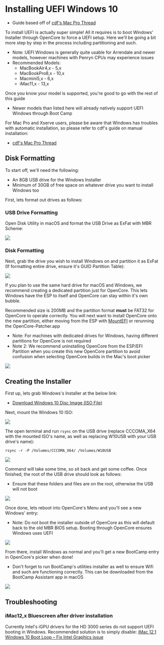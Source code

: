# Installing UEFI Windows 10

* Guide based off of [cdf's Mac Pro Thread](https://forums.macrumors.com/threads/opencore-on-the-mac-pro.2207814/)

To install UEFI is actually super simple! All it requires is to boot Windows' Installer through OpenCore to force a UEFI setup. Here we'll be going a bit more step by step in the process including partitioning and such.

* Note: UEFI Windows is generally quite usable for Arrendale and newer models, however machines with Penryn CPUs may experience issues
* Recommended Models:
  * MacBookAir4,x - 5,x
  * MacBookPro8,x - 10,x
  * Macmini5,x - 6,x
  * iMac11,x - 13,x

Once you know your model is supported, you're good to go with the rest of this guide

* Newer models than listed here will already natively support UEFI Windows through Boot Camp

For Mac Pro and Xserve users, please be aware that Windows has troubles with automatic installation, so please refer to cdf's guide on manual installation:

* [cdf's Mac Pro Thread](https://forums.macrumors.com/threads/opencore-on-the-mac-pro.2207814/)

## Disk Formatting

To start off, we'll need the following:

* An 8GB USB drive for the Windows Installer
* Minimum of 30GB of free space on whatever drive you want to install Windows too

First, lets format out drives as follows:

### USB Drive Formatting

Open Disk Utility in macOS and format the USB Drive as ExFat with MBR Scheme:

![](../images/windows-mbr-format.png)

### Disk Formatting

Next, grab the drive you wish to install Windows on and partition it as ExFat (If formatting entire drive, ensure it's GUID Partition Table):

![](../images/windows-partition-1.png)

If you plan to use the same hard drive for macOS and Windows, we recommend creating a dedicated partition just for OpenCore. This lets Windows have the ESP to itself and OpenCore can stay within it's own bubble.

Recommended size is 200MB and the partition format **must** be FAT32 for OpenCore to operate correctly. You will next want to install OpenCore onto the new partition, either moving from the ESP with [MountEFI](https://github.com/corpnewt/MountEFI) or rerunning the OpenCore-Patcher.app

* Note: For machines with dedicated drives for Windows, having different partitions for OpenCore is not required
* Note 2: We recommend uninstalling OpenCore from the ESP/EFI Partition when you create this new OpenCore partition to avoid confusion when selecting OpenCore builds in the Mac's boot picker

![](../images/windows-partition-2.png)

## Creating the Installer

First up, lets grab Windows's Installer at the below link:

* [Download Windows 10 Disc Image (ISO File)](https://www.microsoft.com/en-ca/software-download/windows10ISO)

Next, mount the Windows 10 ISO:

![](../images/windows-iso.png)

The open terminal and run `rsync` on the USB drive (replace CCCOMA_X64 with the mounted ISO's name, as well as replacing W10USB with your USB drive's name):

```
rsync -r -P /Volumes/CCCOMA_X64/ /Volumes/W10USB
```

![](../images/rsync-progess.png)

Command will take some time, so sit back and get some coffee. Once finished, the root of the USB drive should look as follows:

* Ensure that these folders and files are on the root, otherwise the USB will not boot

![](../images/windows-rsync-done.png)

Once done, lets reboot into OpenCore's Menu and you'll see a new Windows' entry:

* Note: Do not boot the installer outside of OpenCore as this will default back to the old MBR BIOS setup. Booting through OpenCore ensures Windows uses UEFI

![](../images/oc-windows.png)

From there, install Windows as normal and you'll get a new BootCamp entry in OpenCore's picker when done!

* Don't forget to run BootCamp's utilities installer as well to ensure Wifi and such are functioning correctly. This can be downloaded from the BootCamp Assistant app in macOS

![](../images/oc-windows-done.png)

## Troubleshooting

### iMac12,x Bluescreen after driver installation

Currently Intel's iGPU drivers for the HD 3000 series do not support UEFI booting in Windows. Recommended solution is to simply disable: [iMac 12,1 Windows 10 Boot Loop – Fix Intel Graphics issue](https://zzq.org/?p=39)
